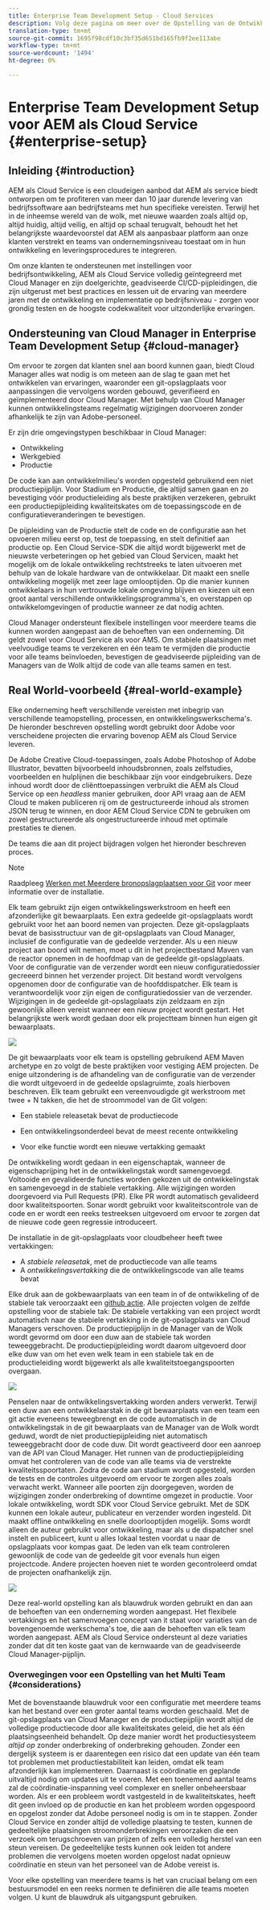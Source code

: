 ```yaml
---
title: Enterprise Team Development Setup - Cloud Services
description: Volg deze pagina om meer over de Opstelling van de Ontwikkeling van het Team van de Onderneming te leren
translation-type: tm+mt
source-git-commit: 1695f98cdf10c3bf35d651bd165fb9f2ee113abe
workflow-type: tm+mt
source-wordcount: '1494'
ht-degree: 0%

---
```


# Enterprise Team Development Setup voor AEM als Cloud Service {#enterprise-setup}

## Inleiding {#introduction}

AEM als Cloud Service is een cloudeigen aanbod dat AEM als service biedt ontworpen om te profiteren van meer dan 10 jaar durende levering van bedrijfssoftware aan bedrijfsteams met hun specifieke vereisten. Terwijl het in de inheemse wereld van de wolk, met nieuwe waarden zoals altijd op, altijd huidig, altijd veilig, en altijd op schaal terugvalt, behoudt het het belangrijkste waardevoorstel dat AEM als aanpasbaar platform aan onze klanten verstrekt en teams van ondernemingsniveau toestaat om in hun ontwikkeling en leveringsprocedures te integreren.

Om onze klanten te ondersteunen met instellingen voor bedrijfsontwikkeling, AEM als Cloud Service volledig geïntegreerd met Cloud Manager en zijn doelgerichte, geadviseerde CI/CD-pijpleidingen, die zijn uitgerust met best practices en lessen uit de ervaring van meerdere jaren met de ontwikkeling en implementatie op bedrijfsniveau - zorgen voor grondig testen en de hoogste codekwaliteit voor uitzonderlijke ervaringen.

## Ondersteuning van Cloud Manager in Enterprise Team Development Setup {#cloud-manager}

Om ervoor te zorgen dat klanten snel aan boord kunnen gaan, biedt Cloud Manager alles wat nodig is om meteen aan de slag te gaan met het ontwikkelen van ervaringen, waaronder een git-opslagplaats voor aanpassingen die vervolgens worden gebouwd, geverifieerd en geïmplementeerd door Cloud Manager.
Met behulp van Cloud Manager kunnen ontwikkelingsteams regelmatig wijzigingen doorvoeren zonder afhankelijk te zijn van Adobe-personeel.

Er zijn drie omgevingstypen beschikbaar in Cloud Manager:

* Ontwikkeling
* Werkgebied
* Productie

De code kan aan ontwikkelmilieu&#39;s worden opgesteld gebruikend een niet productiepijplijn. Voor Stadium en Productie, die altijd samen gaan en zo bevestiging vóór productieleiding als beste praktijken verzekeren, gebruikt een productiepijpleiding kwaliteitskates om de toepassingscode en de configuratieveranderingen te bevestigen.

De pijpleiding van de Productie stelt de code en de configuratie aan het opvoeren milieu eerst op, test de toepassing, en stelt definitief aan productie op.
Een Cloud Service-SDK die altijd wordt bijgewerkt met de nieuwste verbeteringen op het gebied van Cloud Servicen, maakt het mogelijk om de lokale ontwikkeling rechtstreeks te laten uitvoeren met behulp van de lokale hardware van de ontwikkelaar. Dit maakt een snelle ontwikkeling mogelijk met zeer lage omlooptijden. Op die manier kunnen ontwikkelaars in hun vertrouwde lokale omgeving blijven en kiezen uit een groot aantal verschillende ontwikkelingsprogramma&#39;s, en overstappen op ontwikkelomgevingen of productie wanneer ze dat nodig achten.

Cloud Manager ondersteunt flexibele instellingen voor meerdere teams die kunnen worden aangepast aan de behoeften van een onderneming. Dit geldt zowel voor Cloud Service als voor AMS. Om stabiele plaatsingen met veelvoudige teams te verzekeren en één team te vermijden die productie voor alle teams beïnvloeden, bevestigen de geadviseerde pijpleiding van de Managers van de Wolk altijd de code van alle teams samen en test.


## Real World-voorbeeld {#real-world-example}

Elke onderneming heeft verschillende vereisten met inbegrip van verschillende teamopstelling, processen, en ontwikkelingswerkschema&#39;s. De hieronder beschreven opstelling wordt gebruikt door Adobe voor verscheidene projecten die ervaring bovenop AEM als Cloud Service leveren.

De Adobe Creative Cloud-toepassingen, zoals Adobe Photoshop of Adobe Illustrator, bevatten bijvoorbeeld inhoudsbronnen, zoals zelfstudies, voorbeelden en hulplijnen die beschikbaar zijn voor eindgebruikers. Deze inhoud wordt door de cliënttoepassingen verbruikt die AEM als Cloud Service op een *headless* manier gebruiken, door API vraag aan de AEM Cloud te maken publiceren rij om de gestructureerde inhoud als stromen JSON terug te winnen, en door AEM Cloud Service CDN te gebruiken om zowel gestructureerde als ongestructureerde inhoud met optimale prestaties te dienen.

De teams die aan dit project bijdragen volgen het hieronder beschreven proces.

>[!NOTE]
>Raadpleeg [Werken met Meerdere bronopslagplaatsen voor Git](https://experienceleague.adobe.com/docs/experience-manager-cloud-manager/using/managing-code/working-with-multiple-source-git-repos.html#managing-code) voor meer informatie over de installatie.

Elk team gebruikt zijn eigen ontwikkelingswerkstroom en heeft een afzonderlijke git bewaarplaats. Een extra gedeelde git-opslagplaats wordt gebruikt voor het aan boord nemen van projecten. Deze git-opslagplaats bevat de basisstructuur van de git-opslagplaats van Cloud Manager, inclusief de configuratie van de gedeelde verzender. Als u een nieuw project aan boord wilt nemen, moet u dit in het projectbestand Maven van de reactor opnemen in de hoofdmap van de gedeelde git-opslagplaats. Voor de configuratie van de verzender wordt een nieuw configuratiedossier gecreeerd binnen het verzender project. Dit bestand wordt vervolgens opgenomen door de configuratie van de hoofddispatcher. Elk team is verantwoordelijk voor zijn eigen de configuratiedossier van de verzender. Wijzigingen in de gedeelde git-opslagplaats zijn zeldzaam en zijn gewoonlijk alleen vereist wanneer een nieuw project wordt gestart. Het belangrijkste werk wordt gedaan door elk projectteam binnen hun eigen git bewaarplaats.

![](assets/team-setup1.png)

De git bewaarplaats voor elk team is opstelling gebruikend AEM Maven archetype en zo volgt de beste praktijken voor vestiging AEM projecten. De enige uitzondering is de afhandeling van de configuratie van de verzender die wordt uitgevoerd in de gedeelde opslagruimte, zoals hierboven beschreven.
Elk team gebruikt een vereenvoudigde git werkstroom met twee + N takken, die het de stroommodel van de Git volgen:

* Een stabiele releasetak bevat de productiecode

* Een ontwikkelingsonderdeel bevat de meest recente ontwikkeling

* Voor elke functie wordt een nieuwe vertakking gemaakt


De ontwikkeling wordt gedaan in een eigenschaptak, wanneer de eigenschaprijping het in de ontwikkelingstak wordt samengevoegd. Voltooide en gevalideerde functies worden gekozen uit de ontwikkelingstak en samengevoegd in de stabiele vertakking. Alle wijzigingen worden doorgevoerd via Pull Requests (PR). Elke PR wordt automatisch gevalideerd door kwaliteitspoorten. Sonar wordt gebruikt voor kwaliteitscontrole van de code en er wordt een reeks testreeksen uitgevoerd om ervoor te zorgen dat de nieuwe code geen regressie introduceert.

De installatie in de git-opslagplaats voor cloudbeheer heeft twee vertakkingen:

* A *stabiele releasetak*, met de productiecode van alle teams
* A *ontwikkelingsvertakking* die de ontwikkelingscode van alle teams bevat

Elke druk aan de gokbewaarplaats van een team in of de ontwikkeling of de stabiele tak veroorzaakt een [github actie](https://experienceleague.adobe.com/docs/experience-manager-cloud-manager/using/managing-code/working-with-multiple-source-git-repos.html?lang=en#managing-code). Alle projecten volgen de zelfde opstelling voor de stabiele tak: De stabiele vertakking van een project wordt automatisch naar de stabiele vertakking in de git-opslagplaats van Cloud Managers verschoven. De productiepijplijn in de Manager van de Wolk wordt gevormd om door een duw aan de stabiele tak worden teweeggebracht. De productiepijpleiding wordt daarom uitgevoerd door elke duw van om het even welk team in een stabiele tak en de productieleiding wordt bijgewerkt als alle kwaliteitstoegangspoorten overgaan.

![](assets/team-setup2.png)

Penselen naar de ontwikkelingsvertakking worden anders verwerkt. Terwijl een duw aan een ontwikkelaarstak in de git bewaarplaats van een team een git actie eveneens teweegbrengt en de code automatisch in de ontwikkelingstak in de git bewaarplaats van de Manager van de Wolk wordt geduwd, wordt de niet productiepijpleiding niet automatisch teweeggebracht door de code duw. Dit wordt geactiveerd door een aanroep van de API van Cloud Manager.
Het runnen van de productiepijpleiding omvat het controleren van de code van alle teams via de verstrekte kwaliteitsspoortaten. Zodra de code aan stadium wordt opgesteld, worden de tests en de controles uitgevoerd om ervoor te zorgen alles zoals verwacht werkt. Wanneer alle poorten zijn doorgegeven, worden de wijzigingen zonder onderbreking of downtime omgezet in productie.
Voor lokale ontwikkeling, wordt SDK voor Cloud Service gebruikt. Met de SDK kunnen een lokale auteur, publicateur en verzender worden ingesteld. Dit maakt offline ontwikkeling en snelle doorlooptijden mogelijk. Soms wordt alleen de auteur gebruikt voor ontwikkeling, maar als u de dispatcher snel instelt en publiceert, kunt u alles lokaal testen voordat u naar de opslagplaats voor kompas gaat. De leden van elk team controleren gewoonlijk de code van de gedeelde git voor evenals hun eigen projectcode. Andere projecten hoeven niet te worden gecontroleerd omdat de projecten onafhankelijk zijn.

![](assets/team-setup3.png)

Deze real-world opstelling kan als blauwdruk worden gebruikt en dan aan de behoeften van een onderneming worden aangepast. Het flexibele vertakkings en het samenvoegen concept van it staat voor variaties van de bovengenoemde werkschema&#39;s toe, die aan de behoeften van elk team worden aangepast. AEM als Cloud Service ondersteunt al deze variaties zonder dat dit ten koste gaat van de kernwaarde van de geadviseerde Cloud Manager-pijplijn.

### Overwegingen voor een Opstelling van het Multi Team {#considerations}

Met de bovenstaande blauwdruk voor een configuratie met meerdere teams kan het bestand over een groter aantal teams worden geschaald. Met de git-opslagplaats van Cloud Manager en de productiepijplijn wordt altijd de volledige productiecode door alle kwaliteitskates geleid, die het als één plaatsingseenheid behandelt. Op deze manier wordt het productiesysteem *altijd op* zonder onderbreking of onderbreking gehouden.
Zonder een dergelijk systeem is er daarentegen een risico dat een update van één team tot problemen met productiestabiliteit kan leiden, omdat elk team afzonderlijk kan implementeren. Daarnaast is coördinatie en geplande uitvaltijd nodig om updates uit te voeren. Met een toenemend aantal teams zal de coördinatie-inspanning veel complexer en sneller onbeheersbaar worden.
Als er een probleem wordt vastgesteld in de kwaliteitskates, heeft dit geen invloed op de productie en kan het probleem worden opgespoord en opgelost zonder dat Adobe personeel nodig is om in te stappen. Zonder Cloud Service en zonder altijd de volledige plaatsing te testen, kunnen de gedeeltelijke plaatsingen stroomonderbrekingen veroorzaken die een verzoek om terugschroeven van prijzen of zelfs een volledig herstel van een steun vereisen. De gedeeltelijke tests kunnen ook leiden tot andere problemen die vervolgens moeten worden opgelost nadat opnieuw coördinatie en steun van het personeel van de Adobe vereist is.

Voor elke opstelling van meerdere teams is het van cruciaal belang om een bestuursmodel en een reeks normen te definiëren die alle teams moeten volgen. U kunt de blauwdruk als uitgangspunt gebruiken.